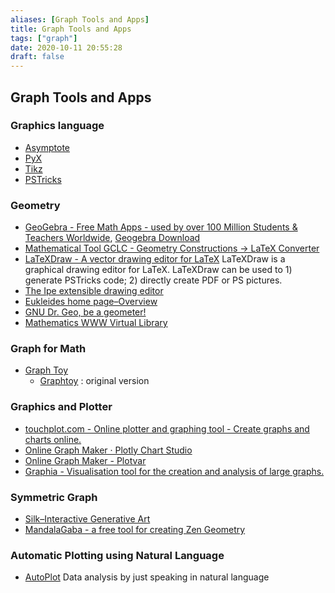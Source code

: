 ```yaml
---
aliases: [Graph Tools and Apps]
title: Graph Tools and Apps
tags: ["graph"]
date: 2020-10-11 20:55:28
draft: false
---
```


## Graph Tools and Apps

### Graphics language

- [Asymptote](https://asymptote.sourceforge.io/)
- [PyX](https://en.wikipedia.org/wiki/PyX_(vector_graphics_language))
- [Tikz](https://github.com/pgf-tikz/pgf)
- [PSTricks](https://en.wikipedia.org/wiki/PSTricks)

### Geometry

- [GeoGebra - Free Math Apps - used by over 100 Million Students & Teachers Worldwide](https://www.geogebra.org/), [Geogebra Download](https://wiki.geogebra.org/en/Reference:GeoGebra_Installation)
- [Mathematical Tool GCLC - Geometry Constructions -> LaTeX Converter](http://poincare.matf.bg.ac.rs/~janicic//gclc/)
- [LaTeXDraw - A vector drawing editor for LaTeX](http://latexdraw.sourceforge.net/) LaTeXDraw is a graphical drawing editor for LaTeX. LaTeXDraw can be used to 1) generate PSTricks code; 2) directly create PDF or PS pictures.
- [The Ipe extensible drawing editor](http://ipe.otfried.org/)
- [Eukleides home page–Overview](http://www.eukleides.org/overview.html)
- [GNU Dr. Geo, be a geometer!](http://www.drgeo.eu/)
- [Mathematics WWW Virtual Library](https://www.math.fsu.edu/Virtual/index.php?f=21)

### Graph for Math

- [Graph Toy](http://memorystomp.com/graphtoy/)
    - [Graphtoy](http://www.iquilezles.org/apps/graphtoy/) : original version

### Graphics and Plotter

- [touchplot.com - Online plotter and graphing tool - Create graphs and charts online.](https://touchplot.com/#)
- [Online Graph Maker · Plotly Chart Studio](https://chart-studio.plotly.com/create/#/)
- [Online Graph Maker - Plotvar](http://www.plotvar.com/index.php)
- [Graphia - Visualisation tool for the creation and analysis of large graphs.](https://graphia.app/)

### Symmetric Graph

- [Silk–Interactive Generative Art](http://weavesilk.com/)
- [MandalaGaba - a free tool for creating Zen Geometry](https://www.mandalagaba.com/)

### Automatic Plotting using Natural Language

- [AutoPlot](https://autoplot.app/) Data analysis by just speaking in natural language
